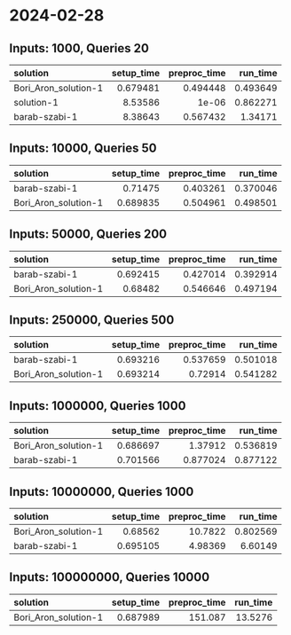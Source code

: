# 2024-02-28

## Inputs: 1000, Queries 20

| solution             |   setup_time |   preproc_time |   run_time |
|:---------------------|-------------:|---------------:|-----------:|
| Bori_Aron_solution-1 |     0.679481 |       0.494448 |   0.493649 |
| solution-1           |     8.53586  |       1e-06    |   0.862271 |
| barab-szabi-1        |     8.38643  |       0.567432 |   1.34171  |

## Inputs: 10000, Queries 50

| solution             |   setup_time |   preproc_time |   run_time |
|:---------------------|-------------:|---------------:|-----------:|
| barab-szabi-1        |     0.71475  |       0.403261 |   0.370046 |
| Bori_Aron_solution-1 |     0.689835 |       0.504961 |   0.498501 |

## Inputs: 50000, Queries 200

| solution             |   setup_time |   preproc_time |   run_time |
|:---------------------|-------------:|---------------:|-----------:|
| barab-szabi-1        |     0.692415 |       0.427014 |   0.392914 |
| Bori_Aron_solution-1 |     0.68482  |       0.546646 |   0.497194 |

## Inputs: 250000, Queries 500

| solution             |   setup_time |   preproc_time |   run_time |
|:---------------------|-------------:|---------------:|-----------:|
| barab-szabi-1        |     0.693216 |       0.537659 |   0.501018 |
| Bori_Aron_solution-1 |     0.693214 |       0.72914  |   0.541282 |

## Inputs: 1000000, Queries 1000

| solution             |   setup_time |   preproc_time |   run_time |
|:---------------------|-------------:|---------------:|-----------:|
| Bori_Aron_solution-1 |     0.686697 |       1.37912  |   0.536819 |
| barab-szabi-1        |     0.701566 |       0.877024 |   0.877122 |

## Inputs: 10000000, Queries 1000

| solution             |   setup_time |   preproc_time |   run_time |
|:---------------------|-------------:|---------------:|-----------:|
| Bori_Aron_solution-1 |     0.68562  |       10.7822  |   0.802569 |
| barab-szabi-1        |     0.695105 |        4.98369 |   6.60149  |

## Inputs: 100000000, Queries 10000

| solution             |   setup_time |   preproc_time |   run_time |
|:---------------------|-------------:|---------------:|-----------:|
| Bori_Aron_solution-1 |     0.687989 |        151.087 |    13.5276 |